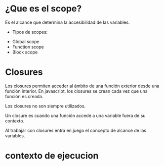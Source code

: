 
# ¿Que es el scope?

Es el alcance que determina la accesibilidad de las variables.

* Tipos de scopes:

- Global scope
- Function scope
- Block scope


# Closures
Los closures permiten acceder al ámbito de una función exterior desde una función interior. En javascript, los closures se crean cada vez que una función es creada.

Los closures no son siempre utilizados.

Un closure es cuando una función accede a una variable fuera de su contexto.

Al trabajar con closures entra en juego el concepto de alcance de las variables.


# contexto de ejecucion
